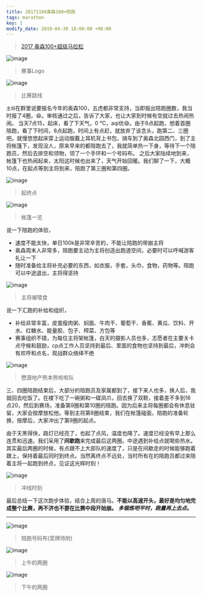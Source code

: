 ```yaml
---
title: 20171104奥森100+陪跑
tags: marathon
key: 1
modify_date: 2019-04-30 18:00:00 +08:00
---
```


> [2017 奥森100+超级马拉松](http://huipao100.com/)

![image](https://user-images.githubusercontent.com/8369671/80794937-bf2a5300-8bcd-11ea-86fc-6aacc5364677.png)
> 赛事Logo

![image](https://user-images.githubusercontent.com/8369671/80794940-c2254380-8bcd-11ea-8323-87c9e9dbd91c.png)
> 比赛路线

`主将`在群里说要报名今年的奥森100，五虎都非常支持，当即报出陪跑圈数，我当时报了4圈，😆。审核通过之后，告诉了大家，也让大家到时候有空就过去热闹热闹。
当天7点15，起床，看了下天气，0 ℃，aqi优😄。由于8点起跑，想着首圈陪跑，看了下时间，8点起跑，时间上有点赶，就放弃了该念头，跑第二、三圈吧。就慢悠悠起床穿上运动服戴上耳机背上书包，骑车到了奥森北园西门，到了主将帐篷下，发现没人，原来早来的都陪跑去了，我就简单热一下身，等待下一个陪跑员，然后去排空和领物，领了一个手环和一个号码布。
之后大家陆续地到来，帐篷下也热闹起来，太阳这时候也出来了，天气开始回暖。我们聊了一下，大概10点，在起点等到主将到来，陪跑了第三圈和第四圈。

![image](https://user-images.githubusercontent.com/8369671/80794944-c5203400-8bcd-11ea-997d-5463c56ce82d.png)
> 起终点

![image](https://user-images.githubusercontent.com/8369671/80794947-c7828e00-8bcd-11ea-9586-e1742abd6c1a.png)
> 帐篷一览

说一下陪跑的体验，
- 速度不能太快，单日100k是非常辛苦的，不能让陪跑的带崩主将
- 奥森周末人非常多，陪跑要主动为主将创造出跑道空间，必要时可以呼喊游客礼让一下
- 随时准备给主将补充必要的东西，如衣服，手套，头巾，食物，药物等。陪跑可以中途退出，主将得坚持

![image](https://user-images.githubusercontent.com/8369671/80794954-cbaeab80-8bcd-11ea-9e6a-40e76e60666e.png)
> 主将被喂食

说一下汇跑的补给和组织，
- 补给非常丰富，皮蛋瘦肉粥、焖面、牛肉干、葡萄干、香蕉、黄瓜、饮料、开水、红糖水、能量胶、包子、榨菜、方包等
- 赛事组织不错，为每位主将架帐篷，白天的摄影人员也多，志愿者在主要关卡点守候和鼓励，cp点工作人员坚持到最后、里面的食物也坚持到最后，冲刺会有欢呼和点名，观战群众络绎不绝

![image](https://user-images.githubusercontent.com/8369671/80794956-ce110580-8bcd-11ea-8529-2f47c0868171.png)
> 懋源地产熊本熊啦啦队

三、四圈陪跑结束后，大部分的陪跑员及家属都到了，接下来人也多，换人后，我就回去吃饭了。在楼下吃了一碗粥和一碟凤爪，回去换了双鞋，接着差不多到16点20，然后到赛场，准备第9圈和第10圈的陪跑。因为后来主将每圈都会有休息驻留，大家会按摩放松他。等到主将第8圈结束，我们在帐篷碰面，陪跑的准备轮换，按摩后，大家冲出了第9圈的起点。

由于天黑得快，路灯已经亮了，也起了点风，温度也降了。速度已经没有早上那么连贯和迅速。我们采用了**间歇跑**来完成最后这两圈。中途遇到补给点就喝些热水。其实最后两圈的时候，有点跟不上大部队的速度了，只是在间歇走的时候能够跑着跟上，保持着最后同时到终点。当然离终点不远处，当时所有在的陪跑员都过来陪着主将一起跑到终点，见证这光辉时刻！

![image](https://user-images.githubusercontent.com/8369671/80794962-d0735f80-8bcd-11ea-9291-51b36f20a528.png)
> 冲线时刻

最后总结一下这次跑步体验，结合上周的唐马。**不能以高速开头，最好是均匀地完成整个比赛，再不济也不要在比赛中段开始崩。** ***多锻炼吧平时，跑量再上去点。***

----
![image](https://user-images.githubusercontent.com/8369671/80794966-d2d5b980-8bcd-11ea-98b4-a11937c804d8.png)
> 陪跑号码布(奖牌待附)

![image](https://user-images.githubusercontent.com/8369671/80794976-d5d0aa00-8bcd-11ea-8a40-58fcdcfbec68.png)
> 上午的两圈

![image](https://user-images.githubusercontent.com/8369671/80794986-dbc68b00-8bcd-11ea-8495-c1181df211aa.png)
> 下午的两圈
